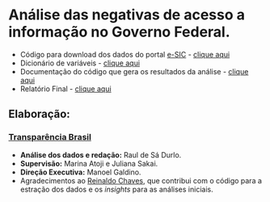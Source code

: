 # Análise das negativas de acesso a informação no Governo Federal.

* Código para download dos dados do portal [e-SIC](http://www.consultaesic.cgu.gov.br/busca/_layouts/15/DownloadPedidos/DownloadDados.aspx) - [clique aqui](/code/download_dados_cgu.ipynb)
* Dicionário de variáveis - [clique aqui](http://www.consultaesic.cgu.gov.br/arquivosRelatorios/PedidosRespostas/Dicionario-Dados-Exportacao.txt)
* Documentação do código que gera os resultados da análise - [clique aqui](/report/relatorio_bases_cgu.md)
* Relatório Final - [clique aqui](https://github.com/rdurl0/negativas-acesso-informacao-Executivo-feredal/blob/master/report/An%C3%A1lise%20das%20negativas%20de%20acesso%20a%20informa%C3%A7%C3%A3o%20no%20Governo%20Federal.pdf)

## Elaboração:

### [Transparência Brasil](https://www.transparencia.org.br/)

* **Análise dos dados e redação:** Raul de Sá Durlo.
* **Supervisão:** Marina Atoji e Juliana Sakai.
* **Direção Executiva:** Manoel Galdino.
* Agradecimentos ao [Reinaldo Chaves](https://github.com/reichaves), que contribui com o código para a estração dos dados e os *insights* para as análises iniciais.

